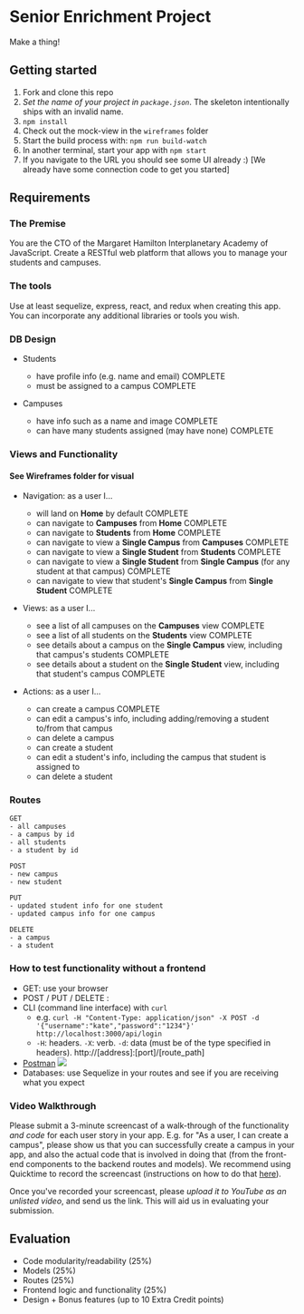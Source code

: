 # Senior Enrichment Project

Make a thing!

## Getting started

1. Fork and clone this repo
2. *Set the name of your project in `package.json`*. The skeleton intentionally ships with an invalid name.
3. `npm install`
4. Check out the mock-view in the `wireframes` folder
5. Start the build process with: `npm run build-watch`
6. In another terminal, start your app with `npm start`
7. If you navigate to the URL you should see some UI already :) [We already have some connection code to get you started]

## Requirements

### The Premise

You are the CTO of the Margaret Hamilton Interplanetary Academy of JavaScript. Create a RESTful web platform that allows you to manage your students and campuses.

### The tools

Use at least sequelize, express, react, and redux when creating this app. You can incorporate any additional libraries or tools you wish.

### DB Design

- Students
  * have profile info (e.g. name and email)                                                       COMPLETE
  * must be assigned to a campus                                                                  COMPLETE                

- Campuses
  * have info such as a name and image                                                            COMPLETE
  * can have many students assigned (may have none)                                               COMPLETE

### Views and Functionality
#### See Wireframes folder for visual

- Navigation: as a user I...
  * will land on **Home** by default                                                              COMPLETE
  * can navigate to **Campuses** from **Home**                                                    COMPLETE
  * can navigate to **Students** from **Home**                                                    COMPLETE
  * can navigate to view a **Single Campus** from **Campuses**                                    COMPLETE
  * can navigate to view a **Single Student** from **Students**                                   COMPLETE
  * can navigate to view a **Single Student** from **Single Campus** (for any student at that campus) COMPLETE
  * can navigate to view that student's **Single Campus** from **Single Student**                 COMPLETE

- Views: as a user I...
  * see a list of all campuses on the **Campuses** view                                           COMPLETE
  * see a list of all students on the **Students** view                                           COMPLETE
  * see details about a campus on the **Single Campus** view, including that campus's students    COMPLETE
  * see details about a student on the **Single Student** view, including that student's campus   COMPLETE

- Actions: as a user I...
  * can create a campus                                                                           COMPLETE
  * can edit a campus's info, including adding/removing a student to/from that campus
  * can delete a campus
  * can create a student
  * can edit a student's info, including the campus that student is assigned to
  * can delete a student

### Routes

```
GET
- all campuses
- a campus by id
- all students
- a student by id
```

```
POST
- new campus
- new student
```

```
PUT
- updated student info for one student
- updated campus info for one campus
```

```
DELETE
- a campus
- a student
```

### How to test functionality without a frontend
- GET: use your browser
- POST / PUT / DELETE : 
 - CLI (command line interface) with `curl`
   - e.g. `curl -H "Content-Type: application/json" -X POST -d '{"username":"kate","password":"1234"}' http://localhost:3000/api/login`
   - `-H`: headers. `-X`: verb. `-d`: data (must be of the type specified in headers). http://[address]:[port]/[route_path]
 - [Postman](https://www.getpostman.com/)
   ![](https://www.dropbox.com/s/4fk3b90cd0i1a5y/postman_post.png?raw=true)
- Databases: use Sequelize in your routes and see if you are receiving what you expect

### Video Walkthrough
Please submit a 3-minute screencast of a walk-through of the functionality *and code* for each user story in your app. E.g. for "As a user, I can create a campus", please show us that you can successfully create a campus in your app, and also the actual code that is involved in doing that (from the front-end components to the backend routes and models). We recommend using Quicktime to record the screencast (instructions on how to do that [here](https://support.apple.com/kb/PH5882?locale=en_US&viewlocale=en_US)).

Once you've recorded your screencast, please *upload it to YouTube as an unlisted video*, and send us the link. This will aid us in evaluating your submission.

## Evaluation

- Code modularity/readability (25%)
- Models (25%)
- Routes (25%)
- Frontend logic and functionality (25%)
- Design + Bonus features (up to 10 Extra Credit points)

